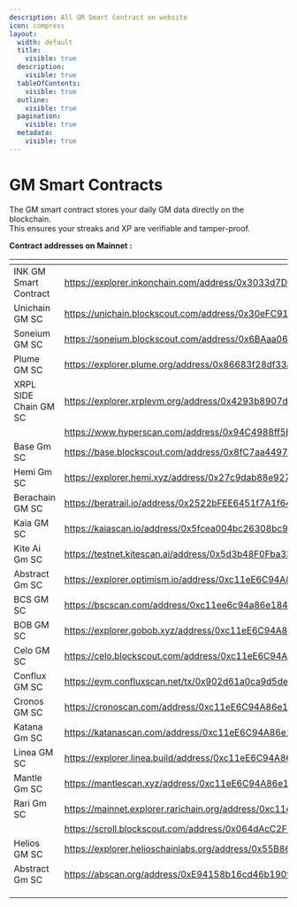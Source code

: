 ```yaml
---
description: All GM Smart Contract on website
icon: compress
layout:
  width: default
  title:
    visible: true
  description:
    visible: true
  tableOfContents:
    visible: true
  outline:
    visible: true
  pagination:
    visible: true
  metadata:
    visible: true
---
```


# GM Smart Contracts

The GM smart contract stores your daily GM data directly on the blockchain.\
This ensures your streaks and XP are verifiable and tamper-proof.

**Contract addresses on Mainnet :**

<table data-view="cards"><thead><tr><th></th><th data-type="content-ref"></th><th data-hidden data-card-cover data-type="image"></th></tr></thead><tbody><tr><td> INK GM Smart Contract </td><td><a href="https://explorer.inkonchain.com/address/0x3033d7DED400547D6442c55159Da5c61f2721633">https://explorer.inkonchain.com/address/0x3033d7DED400547D6442c55159Da5c61f2721633</a></td><td><a href="../.gitbook/assets/ink.jpg">ink.jpg</a></td></tr><tr><td>Unichain GM SC</td><td><a href="https://unichain.blockscout.com/address/0x30eFC910A135d73016A788fDd9A9e8b022dea208">https://unichain.blockscout.com/address/0x30eFC910A135d73016A788fDd9A9e8b022dea208</a></td><td><a href="../.gitbook/assets/Unichain.jpg">Unichain.jpg</a></td></tr><tr><td>Soneium GM SC</td><td><a href="https://soneium.blockscout.com/address/0x6BAaa0653e53F92e11316973bfC1fc8291Fc6f58">https://soneium.blockscout.com/address/0x6BAaa0653e53F92e11316973bfC1fc8291Fc6f58</a></td><td><a href="../.gitbook/assets/soneium.jpg">soneium.jpg</a></td></tr><tr><td>Plume GM SC</td><td><a href="https://explorer.plume.org/address/0x86683f28df33aDCd1cAdC815855102C1685731FC">https://explorer.plume.org/address/0x86683f28df33aDCd1cAdC815855102C1685731FC</a></td><td><a href="../.gitbook/assets/plume.jpg">plume.jpg</a></td></tr><tr><td>XRPL SIDE Chain GM SC</td><td><a href="https://explorer.xrplevm.org/address/0x4293b8907d403b397A4050ebc92a4722aa600720?tab=index">https://explorer.xrplevm.org/address/0x4293b8907d403b397A4050ebc92a4722aa600720?tab=index</a></td><td><a href="../.gitbook/assets/xrp.jpeg">xrp.jpeg</a></td></tr><tr><td></td><td><a href="https://www.hyperscan.com/address/0x94C4988ff5b187051187f69Ed75172A7C7962E0a">https://www.hyperscan.com/address/0x94C4988ff5b187051187f69Ed75172A7C7962E0a</a></td><td><a href="../.gitbook/assets/Hyperliquid.png">Hyperliquid.png</a></td></tr><tr><td>Base Gm SC</td><td><a href="https://base.blockscout.com/address/0x8fC7aa44971A7B111017FC435EF6dAF10BF1b887">https://base.blockscout.com/address/0x8fC7aa44971A7B111017FC435EF6dAF10BF1b887</a></td><td><a href="../.gitbook/assets/base.jpg">base.jpg</a></td></tr><tr><td>Hemi Gm SC</td><td><a href="https://explorer.hemi.xyz/address/0x27c9dab88e927e683083aa0a2da4e21f67fbdb9b">https://explorer.hemi.xyz/address/0x27c9dab88e927e683083aa0a2da4e21f67fbdb9b</a></td><td><a href="../.gitbook/assets/hemi.jpg">hemi.jpg</a></td></tr><tr><td>Berachain GM SC</td><td><a href="https://beratrail.io/address/0x2522bFEE6451f7A1f64e3ab287d8Cf46c173601f">https://beratrail.io/address/0x2522bFEE6451f7A1f64e3ab287d8Cf46c173601f</a></td><td><a href="../.gitbook/assets/berachain.png">berachain.png</a></td></tr><tr><td>Kaia GM SC</td><td><a href="https://kaiascan.io/address/0x5fcea004bc26308bc91d8599dba4a271c57cba85?tabId=internalTx&#x26;page=1">https://kaiascan.io/address/0x5fcea004bc26308bc91d8599dba4a271c57cba85?tabId=internalTx&#x26;page=1</a></td><td><a href="../.gitbook/assets/Kaia.jpg">Kaia.jpg</a></td></tr><tr><td>Kite Ai Gm SC</td><td><a href="https://testnet.kitescan.ai/address/0x5d3b48F0Fba334631758F3396d0357E943cBde14">https://testnet.kitescan.ai/address/0x5d3b48F0Fba334631758F3396d0357E943cBde14</a></td><td><a href="../.gitbook/assets/KITE AI.jpg">KITE AI.jpg</a></td></tr><tr><td>Abstract Gm SC</td><td><a href="https://explorer.optimism.io/address/0xc11eE6C94A86e18481d9206c29ECDd3B40C59898">https://explorer.optimism.io/address/0xc11eE6C94A86e18481d9206c29ECDd3B40C59898</a></td><td><a href="../.gitbook/assets/op.jpg">op.jpg</a></td></tr><tr><td>BCS GM SC</td><td><a href="https://bscscan.com/address/0xc11ee6c94a86e18481d9206c29ecdd3b40c59898">https://bscscan.com/address/0xc11ee6c94a86e18481d9206c29ecdd3b40c59898</a></td><td><a href="../.gitbook/assets/bnbchain.png">bnbchain.png</a></td></tr><tr><td>BOB GM SC</td><td><a href="https://explorer.gobob.xyz/address/0xc11eE6C94A86e18481d9206c29ECDd3B40C59898?tab=index">https://explorer.gobob.xyz/address/0xc11eE6C94A86e18481d9206c29ECDd3B40C59898?tab=index</a></td><td><a href="../.gitbook/assets/Bob .jpg">Bob .jpg</a></td></tr><tr><td>Celo GM SC</td><td><a href="https://celo.blockscout.com/address/0xc11eE6C94A86e18481d9206c29ECDd3B40C59898">https://celo.blockscout.com/address/0xc11eE6C94A86e18481d9206c29ECDd3B40C59898</a></td><td><a href="../.gitbook/assets/celo.jpg">celo.jpg</a></td></tr><tr><td>Conflux GM SC</td><td><a href="https://evm.confluxscan.net/tx/0x902d61a0ca9d5de75304a6f79273c7e95b35c06a4406dcfd56c591b58bf798ac">https://evm.confluxscan.net/tx/0x902d61a0ca9d5de75304a6f79273c7e95b35c06a4406dcfd56c591b58bf798ac</a></td><td><a href="../.gitbook/assets/Conflux.png">Conflux.png</a></td></tr><tr><td>Cronos GM SC</td><td><a href="https://cronoscan.com/address/0xc11eE6C94A86e18481d9206c29ECDd3B40C59898">https://cronoscan.com/address/0xc11eE6C94A86e18481d9206c29ECDd3B40C59898</a></td><td><a href="../.gitbook/assets/Cronos.png">Cronos.png</a></td></tr><tr><td>Katana Gm SC</td><td><a href="https://katanascan.com/address/0xc11eE6C94A86e18481d9206c29ECDd3B40C59898">https://katanascan.com/address/0xc11eE6C94A86e18481d9206c29ECDd3B40C59898</a></td><td><a href="../.gitbook/assets/Katana.jpg">Katana.jpg</a></td></tr><tr><td>Linea GM SC</td><td><a href="https://explorer.linea.build/address/0xc11eE6C94A86e18481d9206c29ECDd3B40C59898">https://explorer.linea.build/address/0xc11eE6C94A86e18481d9206c29ECDd3B40C59898</a></td><td><a href="../.gitbook/assets/linea.png">linea.png</a></td></tr><tr><td>Mantle Gm SC</td><td><a href="https://mantlescan.xyz/address/0xc11eE6C94A86e18481d9206c29ECDd3B40C59898">https://mantlescan.xyz/address/0xc11eE6C94A86e18481d9206c29ECDd3B40C59898</a></td><td><a href="../.gitbook/assets/Mantle.jpg">Mantle.jpg</a></td></tr><tr><td>Rari Gm SC</td><td><a href="https://mainnet.explorer.rarichain.org/address/0xc11eE6C94A86e18481d9206c29ECDd3B40C59898">https://mainnet.explorer.rarichain.org/address/0xc11eE6C94A86e18481d9206c29ECDd3B40C59898</a></td><td><a href="../.gitbook/assets/RARI Chain  .jpg">RARI Chain  .jpg</a></td></tr><tr><td></td><td><a href="https://scroll.blockscout.com/address/0x064dAcC2F126F036D77CD4b8887EFeDB2F5201FE">https://scroll.blockscout.com/address/0x064dAcC2F126F036D77CD4b8887EFeDB2F5201FE</a></td><td><a href="../.gitbook/assets/Scroll.jpeg">Scroll.jpeg</a></td></tr><tr><td>Helios GM SC</td><td><a href="https://explorer.helioschainlabs.org/address/0x55B867a955e4384bcAc03eF7F2E492F68016C152">https://explorer.helioschainlabs.org/address/0x55B867a955e4384bcAc03eF7F2E492F68016C152</a></td><td><a href="../.gitbook/assets/Helios.jpg">Helios.jpg</a></td></tr><tr><td>Abstract Gm SC</td><td><a href="https://abscan.org/address/0xE94158b16cd46b190f74a2CCbfF7FDeCf0da8bF4">https://abscan.org/address/0xE94158b16cd46b190f74a2CCbfF7FDeCf0da8bF4</a></td><td><a href="../.gitbook/assets/abstract.jpg">abstract.jpg</a></td></tr><tr><td></td><td></td><td></td></tr><tr><td></td><td></td><td></td></tr><tr><td></td><td></td><td></td></tr></tbody></table>

